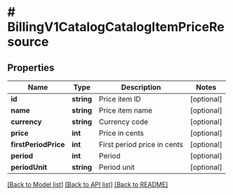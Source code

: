 # # BillingV1CatalogCatalogItemPriceResource

## Properties

Name | Type | Description | Notes
------------ | ------------- | ------------- | -------------
**id** | **string** | Price item ID | [optional]
**name** | **string** | Price item name | [optional]
**currency** | **string** | Currency code | [optional]
**price** | **int** | Price in cents | [optional]
**firstPeriodPrice** | **int** | First period price in cents | [optional]
**period** | **int** | Period | [optional]
**periodUnit** | **string** | Period unit | [optional]

[[Back to Model list]](../../README.md#models) [[Back to API list]](../../README.md#endpoints) [[Back to README]](../../README.md)
